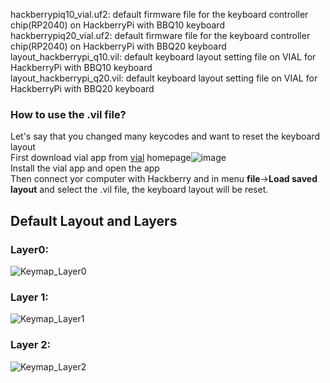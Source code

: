 hackberrypiq10_vial.uf2: default firmware file for the keyboard controller chip(RP2040) on HackberryPi with BBQ10 keyboard  
hackberrypiq20_vial.uf2: default firmware file for the keyboard controller chip(RP2040) on HackberryPi with BBQ20 keyboard  
layout_hackberrypi_q10.vil: default keyboard layout setting file on VIAL for HackberryPi with BBQ10 keyboard  
layout_hackberrypi_q20.vil: default keyboard layout setting file on VIAL for HackberryPi with BBQ20 keyboard  

### How to use the .vil file?  
Let's say that you changed many keycodes and want to reset the keyboard layout  
First download vial app from [vial](https://get.vial.today/) homepage![image](https://github.com/user-attachments/assets/351fe201-cb4a-4483-83c8-f314ae1b860c)  
Install the vial app and open the app  
Then connect yor computer with Hackberry and in menu **file**->**Load saved layout** and select the .vil file, the keyboard layout will be reset.  

## Default Layout and Layers
### Layer0:
![Keymap_Layer0](https://github.com/user-attachments/assets/85eecbcd-65fe-4cdd-a51c-9182c82d6bc5)

### Layer 1:
![Keymap_Layer1](https://github.com/user-attachments/assets/28c5043a-dd23-416b-a23b-b14b5fdf9ce6)

### Layer 2:
![Keymap_Layer2](https://github.com/user-attachments/assets/221d4d2e-35c9-4349-9c26-a69c27b6d6a1)
